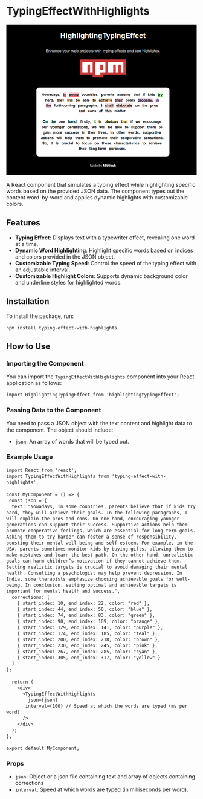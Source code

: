 # TypingEffectWithHighlights
![Alt text](./main.png)

A React component that simulates a typing effect while highlighting specific words based on the provided JSON data. The component types out the content word-by-word and applies dynamic highlights with customizable colors.

## Features

- **Typing Effect**: Displays text with a typewriter effect, revealing one word at a time.
- **Dynamic Word Highlighting**: Highlight specific words based on indices and colors provided in the JSON object.
- **Customizable Typing Speed**: Control the speed of the typing effect with an adjustable interval.
- **Customizable Highlight Colors**: Supports dynamic background color and underline styles for highlighted words.

## Installation

To install the package, run:

```
npm install typing-effect-with-highlights
```

## How to Use

### Importing the Component

You can import the `TypingEffectWithHighlights` component into your React application as follows:

```
import HighlightingTypingEffect from 'highlightingtypingeffect';
```

### Passing Data to the Component

You need to pass a JSON object with the text content and highlight data to the component. The object should include:

- `json`: An array of words that will be typed out.

### Example Usage

```
import React from 'react';
import TypingEffectWithHighlights from 'typing-effect-with-highlights';

const MyComponent = () => {
 const json = {
  text: "Nowadays, in some countries, parents believe that if kids try hard, they will achieve their goals. In the following paragraphs, I will explain the pros and cons. On one hand, encouraging younger generations can support their success. Supportive actions help them promote cooperative feelings, which are essential for long-term goals. Asking them to try harder can foster a sense of responsibility, boosting their mental well-being and self-esteem. For example, in the USA, parents sometimes monitor kids by buying gifts, allowing them to make mistakes and learn the best path. On the other hand, unrealistic goals can harm children’s motivation if they cannot achieve them. Setting realistic targets is crucial to avoid damaging their mental health. Consulting a psychologist may help prevent depression. In India, some therapists emphasize choosing achievable goals for well-being. In conclusion, setting optimal and achievable targets is important for mental health and success.",
  corrections: [
    { start_index: 10, end_index: 22, color: "red" },
    { start_index: 44, end_index: 50, color: "blue" },
    { start_index: 74, end_index: 83, color: "green" },
    { start_index: 90, end_index: 109, color: "orange" },
    { start_index: 129, end_index: 141, color: "purple" },
    { start_index: 174, end_index: 185, color: "teal" },
    { start_index: 200, end_index: 218, color: "brown" },
    { start_index: 230, end_index: 245, color: "pink" },
    { start_index: 267, end_index: 285, color: "cyan" },
    { start_index: 305, end_index: 317, color: "yellow" }
  ]
};

  return (
    <div>
      <TypingEffectWithHighlights
        json={json}
       interval={100} // Speed at which the words are typed (ms per word)
      />
    </div>
  );
};

export default MyComponent;
```

### Props

- `json`: Object or a json file containing text and array of objects containing corrections
- `interval`: Speed at which words are typed (in milliseconds per word).

